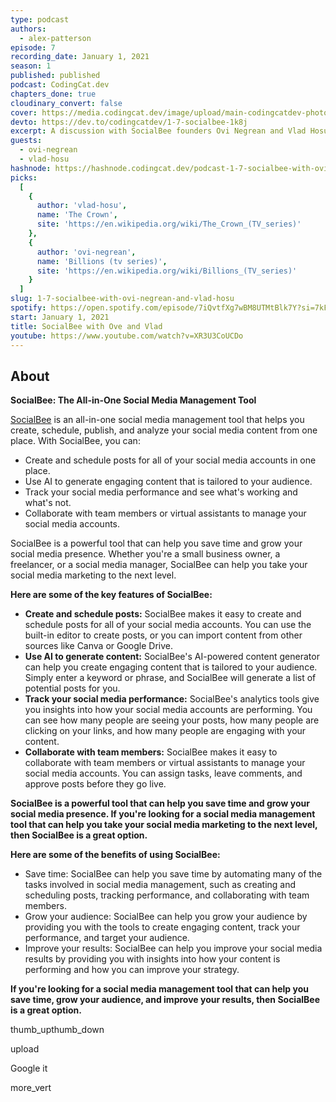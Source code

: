 ```yaml
---
type: podcast
authors:
  - alex-patterson
episode: 7
recording_date: January 1, 2021
season: 1
published: published
podcast: CodingCat.dev
chapters_done: true
cloudinary_convert: false
cover: https://media.codingcat.dev/image/upload/main-codingcatdev-photo/qtwd05rgnk7onbi0750x.png
devto: https://dev.to/codingcatdev/1-7-socialbee-1k8j
excerpt: A discussion with SocialBee founders Ovi Negrean and Vlad Hosu. We talk about the SAAS product SocialBee and how it is used for people to save time posting to socials. The architecture and technology used to create the platform.
guests:
  - ovi-negrean
  - vlad-hosu
hashnode: https://hashnode.codingcat.dev/podcast-1-7-socialbee-with-ovi-negrean-and-vlad-hosu
picks:
  [
    {
      author: 'vlad-hosu',
      name: 'The Crown',
      site: 'https://en.wikipedia.org/wiki/The_Crown_(TV_series)'
    },
    {
      author: 'ovi-negrean',
      name: 'Billions (tv series)',
      site: 'https://en.wikipedia.org/wiki/Billions_(TV_series)'
    }
  ]
slug: 1-7-socialbee-with-ovi-negrean-and-vlad-hosu
spotify: https://open.spotify.com/episode/7iQvtfXg7wBM8UTMtBlk7Y?si=7kF7dVEuT82zsMSL3Zc_Og
start: January 1, 2021
title: SocialBee with Ove and Vlad
youtube: https://www.youtube.com/watch?v=XR3U3CoUCDo
---
```


## About

**SocialBee: The All-in-One Social Media Management Tool**

[SocialBee](https://socialbee.com) is an all-in-one social media management tool that helps you create, schedule, publish, and analyze your social media content from one place. With SocialBee, you can:

- Create and schedule posts for all of your social media accounts in one place.
- Use AI to generate engaging content that is tailored to your audience.
- Track your social media performance and see what's working and what's not.
- Collaborate with team members or virtual assistants to manage your social media accounts.

SocialBee is a powerful tool that can help you save time and grow your social media presence. Whether you're a small business owner, a freelancer, or a social media manager, SocialBee can help you take your social media marketing to the next level.

**Here are some of the key features of SocialBee:**

- **Create and schedule posts:** SocialBee makes it easy to create and schedule posts for all of your social media accounts. You can use the built-in editor to create posts, or you can import content from other sources like Canva or Google Drive.
- **Use AI to generate content:** SocialBee's AI-powered content generator can help you create engaging content that is tailored to your audience. Simply enter a keyword or phrase, and SocialBee will generate a list of potential posts for you.
- **Track your social media performance:** SocialBee's analytics tools give you insights into how your social media accounts are performing. You can see how many people are seeing your posts, how many people are clicking on your links, and how many people are engaging with your content.
- **Collaborate with team members:** SocialBee makes it easy to collaborate with team members or virtual assistants to manage your social media accounts. You can assign tasks, leave comments, and approve posts before they go live.

**SocialBee is a powerful tool that can help you save time and grow your social media presence. If you're looking for a social media management tool that can help you take your social media marketing to the next level, then SocialBee is a great option.**

**Here are some of the benefits of using SocialBee:**

- Save time: SocialBee can help you save time by automating many of the tasks involved in social media management, such as creating and scheduling posts, tracking performance, and collaborating with team members.
- Grow your audience: SocialBee can help you grow your audience by providing you with the tools to create engaging content, track your performance, and target your audience.
- Improve your results: SocialBee can help you improve your social media results by providing you with insights into how your content is performing and how you can improve your strategy.

**If you're looking for a social media management tool that can help you save time, grow your audience, and improve your results, then SocialBee is a great option.**

thumb_upthumb_down

upload

Google it

more_vert
